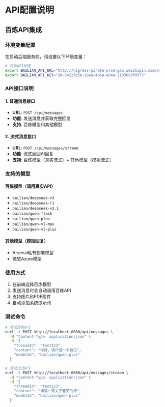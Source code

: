 # API配置说明

## 百炼API集成

### 环境变量配置

在启动后端服务前，请设置以下环境变量：

```bash
# 百炼API配置
export BAILIAN_API_URL="http://higress-pirate-prod-gao.weizhipin.com/v1/chat/completions"
export BAILIAN_API_KEY="sk-84229c5e-18ea-4b6a-a04a-2183688f9373"
```

### API接口说明

#### 1. 普通消息接口
- **URL**: `POST /api/messages`
- **功能**: 发送消息并获取完整回复
- **支持**: 百炼模型和其他模型

#### 2. 流式消息接口
- **URL**: `POST /api/messages/stream`
- **功能**: 流式返回AI回复
- **支持**: 百炼模型（真实流式）+ 其他模型（模拟流式）

### 支持的模型

#### 百炼模型（调用真实API）
- `bailian/deepseek-v3`
- `bailian/deepseek-r1`
- `bailian/deepseek-v3.1`
- `bailian/qwen-flash`
- `bailian/qwen-plus`
- `bailian/qwen-vl-max`
- `bailian/qwen-vl-plus`

#### 其他模型（模拟回复）
- Arsenal私有部署模型
- 微软Azure模型

### 使用方式

1. 在前端选择百炼模型
2. 发送消息时会自动调用百炼API
3. 支持图片和PDF附件
4. 自动添加系统提示词

### 测试命令

```bash
# 测试百炼API
curl -X POST http://localhost:8080/api/messages \
  -H "Content-Type: application/json" \
  -d '{
    "threadId": "test123",
    "content": "你好，请介绍一下自己",
    "modelId": "bailian/qwen-plus"
  }'

# 测试流式API
curl -X POST http://localhost:8080/api/messages/stream \
  -H "Content-Type: application/json" \
  -d '{
    "threadId": "test123",
    "content": "请写一首关于春天的诗",
    "modelId": "bailian/qwen-plus"
  }'
```
